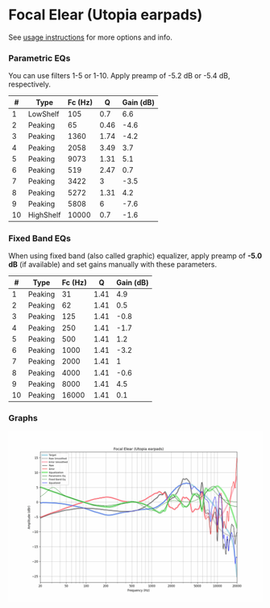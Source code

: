 # Focal Elear (Utopia earpads)
See [usage instructions](https://github.com/jaakkopasanen/AutoEq#usage) for more options and info.

### Parametric EQs
You can use filters 1-5 or 1-10. Apply preamp of -5.2 dB or -5.4 dB, respectively.

|   # | Type      |   Fc (Hz) |    Q |   Gain (dB) |
|-----|-----------|-----------|------|-------------|
|   1 | LowShelf  |       105 | 0.7  |         6.6 |
|   2 | Peaking   |        65 | 0.46 |        -4.6 |
|   3 | Peaking   |      1360 | 1.74 |        -4.2 |
|   4 | Peaking   |      2058 | 3.49 |         3.7 |
|   5 | Peaking   |      9073 | 1.31 |         5.1 |
|   6 | Peaking   |       519 | 2.47 |         0.7 |
|   7 | Peaking   |      3422 | 3    |        -3.5 |
|   8 | Peaking   |      5272 | 1.31 |         4.2 |
|   9 | Peaking   |      5808 | 6    |        -7.6 |
|  10 | HighShelf |     10000 | 0.7  |        -1.6 |

### Fixed Band EQs
When using fixed band (also called graphic) equalizer, apply preamp of **-5.0 dB** (if available) and set gains manually with these parameters.

|   # | Type    |   Fc (Hz) |    Q |   Gain (dB) |
|-----|---------|-----------|------|-------------|
|   1 | Peaking |        31 | 1.41 |         4.9 |
|   2 | Peaking |        62 | 1.41 |         0.5 |
|   3 | Peaking |       125 | 1.41 |        -0.8 |
|   4 | Peaking |       250 | 1.41 |        -1.7 |
|   5 | Peaking |       500 | 1.41 |         1.2 |
|   6 | Peaking |      1000 | 1.41 |        -3.2 |
|   7 | Peaking |      2000 | 1.41 |         1   |
|   8 | Peaking |      4000 | 1.41 |        -0.6 |
|   9 | Peaking |      8000 | 1.41 |         4.5 |
|  10 | Peaking |     16000 | 1.41 |         0.1 |

### Graphs
![](./Focal%20Elear%20(Utopia%20earpads).png)
